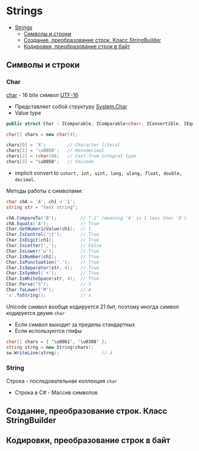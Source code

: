 # Strings

<!-- TOC -->

- [Strings](#strings)
  - [Символы и строки](#символы-и-строки)
  - [Создание, преобразование строк. Класс StringBuilder](#создание-преобразование-строк-класс-stringbuilder)
  - [Кодировки, преобразование строк в байт](#кодировки-преобразование-строк-в-байт)

<!-- /TOC -->

<div style="page-break-after: always;"></div>

## Символы и строки

### Char

[сhar](https://docs.microsoft.com/en-us/dotnet/csharp/language-reference/keywords/char) - 16 bite символ [UTF-16](https://en.wikipedia.org/wiki/UTF-16)

- Представляет собой структуру [System.Char](https://docs.microsoft.com/en-us/dotnet/api/system.char?view=netstandard-2.0)
- Value type

```cs
public struct Char : IComparable, IComparable<char>, IConvertible, IEquatable<char>

char[] chars = new char[4];

chars[0] = 'X';        // Character literal
chars[1] = '\x0058';   // Hexadecimal
chars[2] = (char)88;   // Cast from integral type
chars[3] = '\u0058';   // Unicode
```

- implicit convert to `ushort, int, uint, long, ulong, float, double, decimal`.

<div style="page-break-after: always;"></div>

Методы работы с символами:

```cs
char chA = 'A', ch1 = '1';
string str = "test string";

chA.CompareTo('B');         // "-1" (meaning 'A' is 1 less than 'B')
chA.Equals('A');            // True
Char.GetNumericValue(ch1);  // 1
Char.IsControl('\t');       // True
Char.IsDigit(ch1);          // True
Char.IsLetter(',');         // False
Char.IsLower('u');          // True
Char.IsNumber(ch1);         // True
Char.IsPunctuation('.');    // True
Char.IsSeparator(str, 4);   // True
Char.IsSymbol('+');         // True
Char.IsWhiteSpace(str, 4);  // True
Char.Parse("S");            // S
Char.ToLower('M');          // m
'x'.ToString();             // x
```

<div style="page-break-after: always;"></div>

Unicode символ вообще кодируется 21 бит, поэтому иногда символ кодируется двумя `char`

- Если символ выходит за пределы стандартных
- Если используются глифы

```cs
char[] chars = { '\u0061', '\u0308' };
string strng = new String(chars);
sw.WriteLine(strng);                // ä
```

### String

Строка - последовательная коллекция `char`

- Строка в C# - Массив символов

## Создание, преобразование строк. Класс StringBuilder

## Кодировки, преобразование строк в байт

